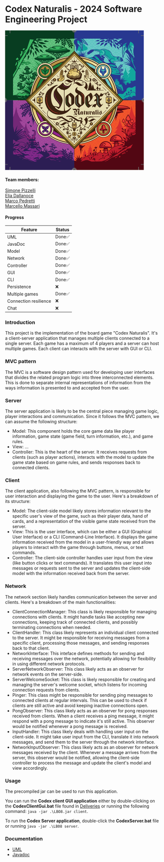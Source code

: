 # Codex Naturalis - 2024 Software Engineering Project 
![codex](https://github.com/EliaDallanoce432/IS24-LB08/blob/master/Deliveries/Images/codex_logo.png)
#### Team members:
[Simone Pizzelli](https://github.com/SimonePizzelli) <br>
[Elia Dallanoce](https://github.com/EliaDallanoce432) <br>
[Marco Pedretti](https://github.com/10736964) <br>
[Marcello Massari](https://github.com/MarcelloMassari) <br>

#### Progress 

| Feature | Status |
|--|--|
| UML | Done✅ |
| JavaDoc | Done✅ |
| Model | Done✅ |
| Network | Done✅ |
| Controller| Done✅ | 
| GUI |  Done✅ |
| CLI | Done✅ |
| Persistence | ❌ |
| Multiple games | Done✅ |
| Connection resilience | ❌ |
| Chat | ❌ |

### Introduction
This project is the implementation of the board game "Codex Naturalis". It's a client-server application that manages multiple clients connected to a single server. Each game has a maximum of 4 players and a server can host multiple games. Each client can interacts with the server with GUI or CLI.
### MVC pattern

The MVC is a software design pattern used for developing user interfaces that
divides the related program logic into three interconnected elements.
This is done to separate internal representations of information from the ways information is presented to and accepted from the user.

### Server

The server application is likely to be the central piece managing game logic, player interactions and communication. Since it follows the MVC pattern, we can assume the following structure:
- Model: This component holds the core game data like player information, game state (game field, turn information, etc.), and game rules.
- View: ...
- Controller: This is the heart of the server. It receives requests from clients (such as player actions), interacts with the model to update the game state based on game rules, and sends responses back to connected clients.

### Client

The client application, also following the MVC pattern, is responsible for user interaction and displaying the game to the user. Here's a breakdown of its structure:
- Model: The client-side model likely stores information relevant to the specific user's view of the game, such as their player data, hand of cards, and a representation of the visible game state received from the server.
- View: This is the user interface, which can be either a GUI (Graphical User Interface) or a CLI (Command-Line Interface). It displays the game information received from the model in a user-friendly way and allows players to interact with the game through buttons, menus, or text commands.
- Controller: The client-side controller handles user input from the view (like button clicks or text commands). It translates this user input into messages or requests sent to the server and updates the client-side model with the information received back from the server.

### Network

The network section likely handles communication between the server and clients. Here's a breakdown of the main functionalities:
- ClientConnectionManager: This class is likely responsible for managing connections with clients. It might handle tasks like accepting new connections, keeping track of connected clients, and possibly terminating connections when needed.
- ClientHandler: This class likely represents an individual client connected to the server. It might be responsible for receiving messages from a specific client, processing those messages, and sending responses back to that client.
- NetworkInterface: This inteface defines methods for sending and receiving messages over the network, potentially allowing for flexibility in using different network protocols.
- ServerNetworkObserver: This class likely acts as an observer for network events on the server-side.
- ServerWelcomeSocket: This class is likely responsible for creating and managing the server's welcome socket, which listens for incoming connection requests from clients.
- Pinger: This class might be responsible for sending ping messages to connected clients at regular intervals. This can be used to check if clients are still active and avoid keeping inactive connections open.
- PongObserver: This class likely acts as an observer for pong responses received from clients. When a client receives a ping message, it might respond with a pong message to indicate it's still active. This observer would be notified whenever a pong message is received.
- InputHandler: This class likely deals with handling user input on the client-side. It might take user input from the CLI, translate it into network messages, and send them to the server through the network interface.
- NetworkInputObserver: This class likely acts as an observer for network messages received by the client. Whenever a message arrives from the server, this observer would be notified, allowing the client-side controller to process the message and update the client's model and view accordingly.

### Usage

The precompiled jar can be used to run this application.

You can run the **Codex client GUI application** either by double-clicking on the **CodexClientGui.bat** file found in [Deliveries](https://github.com/EliaDallanoce432/IS24-LB08/blob/master/Deliveries) or running the following command: `java -jar .\LBO8.jar client`.

To run the **Codex Server application**, double-click the **CodexServer.bat** file or running `java -jar .\LB08 server`.  

### Documentation

- [UML](https://github.com/EliaDallanoce432/IS24-LB08/blob/master/Deliveries/UML)
- [Javadoc](https://github.com/EliaDallanoce432/IS24-LB08/blob/master/Deliveries/Javadoc/LB08/module-summary.html) 
